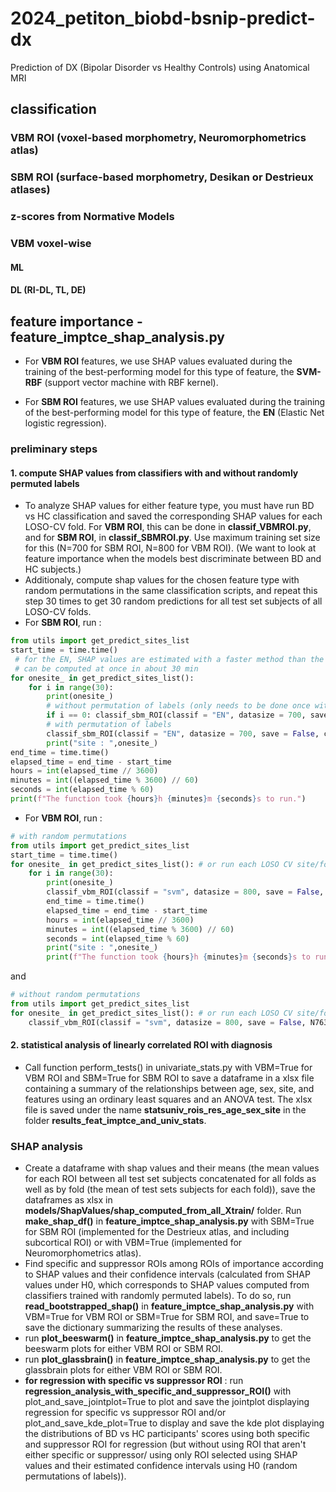 # 2024_petiton_biobd-bsnip-predict-dx
Prediction of DX (Bipolar Disorder vs Healthy Controls) using Anatomical MRI

## classification
### VBM ROI (voxel-based morphometry, Neuromorphometrics atlas)
### SBM ROI (surface-based morphometry, Desikan or Destrieux atlases)
### z-scores from Normative Models
### VBM voxel-wise 
#### ML
#### DL (RI-DL, TL, DE)



## feature importance - feature_imptce_shap_analysis.py

- For **VBM ROI** features, we use SHAP values evaluated during the training of the best-performing model for this type of feature, the **SVM-RBF** (support vector machine with RBF kernel).

- For **SBM ROI** features, we use SHAP values evaluated during the training of the best-performing model for this type of feature, the **EN** (Elastic Net logistic regression).

### preliminary steps
#### 1. compute SHAP values from classifiers with and without randomly permuted labels
- To analyze SHAP values for either feature type, you must have run BD vs HC classification and saved the corresponding SHAP values for each LOSO-CV fold.
For **VBM ROI**, this can be done in **classif_VBMROI.py**, and for **SBM ROI**, in **classif_SBMROI.py**. Use maximum training set size for this (N=700 for SBM ROI, N=800 for VBM ROI). (We want to look at feature importance when the models best discriminate between BD and HC subjects.)
- Additionaly, compute shap values for the chosen feature type with random permutations in the same classification scripts, and repeat this step 30 times to get 30 random predictions for all test set subjects of all LOSO-CV folds.
- For **SBM ROI**, run : 
```python
from utils import get_predict_sites_list 
start_time = time.time()
 # for the EN, SHAP values are estimated with a faster method than the SVM-RBF, so SHAP values for all folds 
 # can be computed at once in about 30 min
for onesite_ in get_predict_sites_list():
    for i in range(30):
        print(onesite_)
        # without permutation of labels (only needs to be done once without permutations)
        if i == 0: classif_sbm_ROI(classif = "EN", datasize = 700, save = False, compute_shap=True, random_labels=False, onesite=onesite_) 
        # with permutation of labels
        classif_sbm_ROI(classif = "EN", datasize = 700, save = False, compute_shap=True, random_labels=True, onesite=onesite_) 
        print("site : ",onesite_)
end_time = time.time()
elapsed_time = end_time - start_time
hours = int(elapsed_time // 3600)
minutes = int((elapsed_time % 3600) // 60)
seconds = int(elapsed_time % 60)
print(f"The function took {hours}h {minutes}m {seconds}s to run.") 
```
- For **VBM ROI**, run : 
```python
# with random permutations 
from utils import get_predict_sites_list 
start_time = time.time()
for onesite_ in get_predict_sites_list(): # or run each LOSO CV site/fold separately (about 2h computation type by fold)
    for i in range(30):
        print(onesite_)
        classif_vbm_ROI(classif = "svm", datasize = 800, save = False, N763=False, compute_shap=True, random_labels=True, onesite=onesite_) 
        end_time = time.time()
        elapsed_time = end_time - start_time
        hours = int(elapsed_time // 3600)
        minutes = int((elapsed_time % 3600) // 60)
        seconds = int(elapsed_time % 60)
        print("site : ",onesite_)
        print(f"The function took {hours}h {minutes}m {seconds}s to run.") 
```
and
```python
# without random permutations 
from utils import get_predict_sites_list 
for onesite_ in get_predict_sites_list(): # or run each LOSO CV site/fold separately (about 2h computation type by fold)
    classif_vbm_ROI(classif = "svm", datasize = 800, save = False, N763=False, compute_shap=True, random_labels=False, onesite=onesite_) 
```
#### 2. statistical analysis of linearly correlated ROI with diagnosis
- Call function perform_tests() in univariate_stats.py with VBM=True for VBM ROI and SBM=True for SBM ROI to save a
dataframe in a xlsx file containing a summary of the relationships between age, sex, site, and features using an ordinary least squares and an ANOVA test. The xlsx file is saved under the name **statsuniv_rois_res_age_sex_site** in the folder **results_feat_imptce_and_univ_stats**.

### SHAP analysis
- Create a dataframe with shap values and their means (the mean values for each ROI between all test set subjects concatenated for all folds as well as by fold (the mean of test sets subjects for each fold)), save the dataframes as xlsx in **models/ShapValues/shap_computed_from_all_Xtrain/** folder. Run **make_shap_df()** in **feature_imptce_shap_analysis.py** with SBM=True for SBM ROI (implemented for the Destrieux atlas, and including subcortical ROI) or with VBM=True (implemented for Neuromorphometrics atlas).
- Find specific and suppressor ROIs among ROIs of importance according to SHAP values and their confidence intervals (calculated from SHAP values under H0, which corresponds to SHAP values computed from classifiers trained with randomly permuted labels). To do so, run **read_bootstrapped_shap()** in **feature_imptce_shap_analysis.py** with VBM=True for VBM ROI or SBM=True for SBM ROI, and save=True to save the dictionary summarizing the results of these analyses.
- run **plot_beeswarm()** in **feature_imptce_shap_analysis.py** to get the beeswarm plots for either VBM ROI or SBM ROI.
- run **plot_glassbrain()** in **feature_imptce_shap_analysis.py** to get the glassbrain plots for either VBM ROI or SBM ROI.
- **for regression with specific vs suppressor ROI** : run **regression_analysis_with_specific_and_suppressor_ROI()** with plot_and_save_jointplot=True to plot and save the jointplot displaying regression for specific vs suppressor ROI and/or plot_and_save_kde_plot=True to display and save the kde plot displaying the distributions of BD vs HC participants' scores using both specific and suppressor ROI for regression (but without using ROI that aren't either specific or suppressor/ using only ROI selected using SHAP values and their estimated confidence intervals using H0 (random permutations of labels)).


